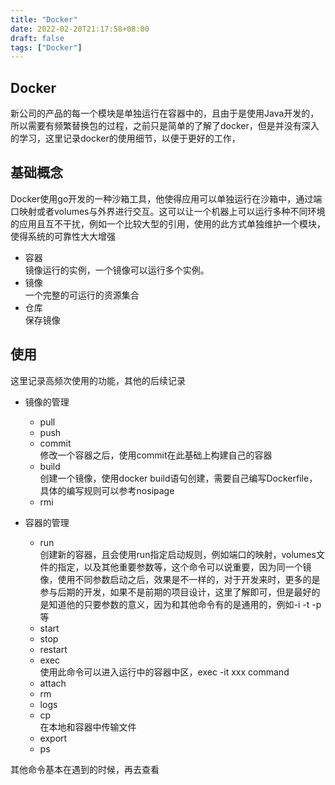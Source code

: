 ```yaml
---
title: "Docker"
date: 2022-02-20T21:17:58+08:00
draft: false
tags: ["Docker"]
---
```


## Docker

新公司的产品的每一个模块是单独运行在容器中的，且由于是使用Java开发的，所以需要有频繁替换包的过程，之前只是简单的了解了docker，但是并没有深入的学习，这里记录docker的使用细节，以便于更好的工作，

## 基础概念

Docker使用go开发的一种沙箱工具，他使得应用可以单独运行在沙箱中，通过端口映射或者volumes与外界进行交互。这可以让一个机器上可以运行多种不同环境的应用且互不干扰，例如一个比较大型的引用，使用的此方式单独维护一个模块，使得系统的可靠性大大增强

* 容器  
    镜像运行的实例，一个镜像可以运行多个实例。
* 镜像  
    一个完整的可运行的资源集合
* 仓库  
    保存镜像

## 使用

这里记录高频次使用的功能，其他的后续记录

* 镜像的管理
    * pull
    * push
    * commit  
        修改一个容器之后，使用commit在此基础上构建自己的容器
    * build  
        创建一个镜像，使用docker build语句创建，需要自己编写Dockerfile，具体的编写规则可以参考nosipage
    * rmi

* 容器的管理
    * run  
        创建新的容器，且会使用run指定启动规则，例如端口的映射，volumes文件的指定，以及其他重要参数等，这个命令可以说重要，因为同一个镜像，使用不同参数启动之后，效果是不一样的，对于开发来时，更多的是参与后期的开发，如果不是前期的项目设计，这里了解即可，但是最好的是知道他的只要参数的意义，因为和其他命令有的是通用的，例如-i -t -p等
    * start
    * stop
    * restart
    * exec  
        使用此命令可以进入运行中的容器中区，exec -it xxx command
    * attach
    * rm
    * logs
    * cp  
        在本地和容器中传输文件
    * export
    * ps
  
其他命令基本在遇到的时候，再去查看